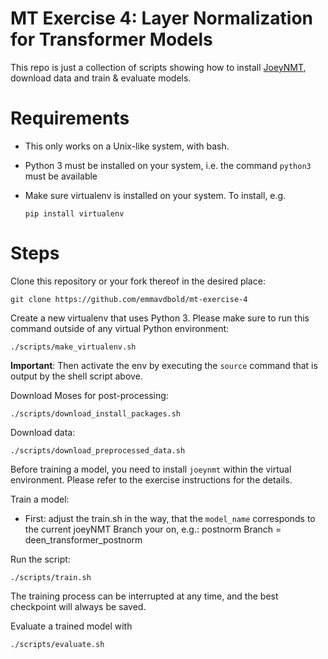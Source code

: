 # MT Exercise 4: Layer Normalization for Transformer Models

This repo is just a collection of scripts showing how to install [JoeyNMT](https://github.com/joeynmt/joeynmt), download
data and train & evaluate models.

# Requirements

- This only works on a Unix-like system, with bash.
- Python 3 must be installed on your system, i.e. the command `python3` must be available
- Make sure virtualenv is installed on your system. To install, e.g.

    `pip install virtualenv`

# Steps

Clone this repository or your fork thereof in the desired place:

    git clone https://github.com/emmavdbold/mt-exercise-4

Create a new virtualenv that uses Python 3. Please make sure to run this command outside of any virtual Python environment:

    ./scripts/make_virtualenv.sh

**Important**: Then activate the env by executing the `source` command that is output by the shell script above.

Download Moses for post-processing:

    ./scripts/download_install_packages.sh

Download data:

    ./scripts/download_preprocessed_data.sh

Before training a model, you need to install `joeynmt` within the virtual environment. Please refer to the exercise instructions for the details.

Train a model:
- First: adjust the train.sh in the way, that the `model_name` corresponds to the current joeyNMT Branch your on, e.g.: postnorm Branch = deen_transformer_postnorm

Run the script:

    ./scripts/train.sh

The training process can be interrupted at any time, and the best checkpoint will always be saved.

Evaluate a trained model with

    ./scripts/evaluate.sh
